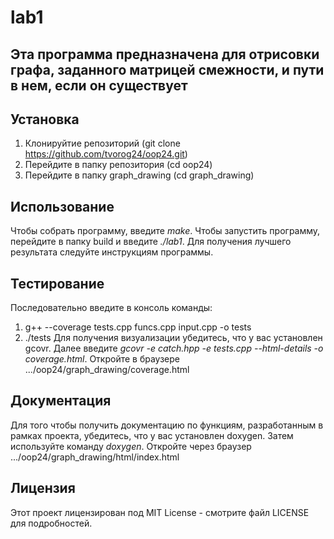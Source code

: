 # lab1
## Эта программа предназначена для отрисовки графа, заданного матрицей смежности, и пути в нем, если он существует
## Установка
1. Клонируйтие репозиторий (git clone https://github.com/tvorog24/oop24.git)
2. Перейдите в папку репозитория (cd oop24)
3. Перейдите в папку graph_drawing (cd graph_drawing)
## Использование
Чтобы собрать программу, введите _make_. Чтобы запустить программу, перейдите в папку build и введите _./lab1_. 
Для получения лучшего результата следуйте инструкциям программы. 
## Тестирование
Последовательно введите в консоль команды:
1. g++ --coverage tests.cpp funcs.cpp input.cpp -o tests
2. ./tests
Для получения визуализации убедитесь, что у вас установлен gcovr.
Далее введите _gcovr -e catch.hpp -e tests.cpp --html-details -o coverage.html_.
Откройте в браузере .../oop24/graph_drawing/coverage.html
## Документация 
Для того чтобы получить документацию по функциям, разработанным в рамках проекта, убедитесь, что у вас установлен doxygen. 
Затем используйте команду _doxygen_. 
Откройте через браузер .../oop24/graph_drawing/html/index.html
## Лицензия
Этот проект лицензирован под MIT License - смотрите файл LICENSE для подробностей.




